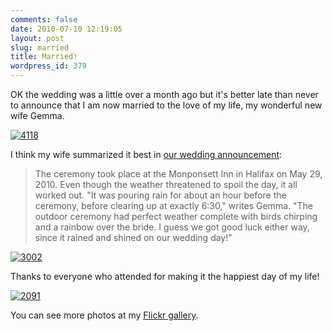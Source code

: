 ```yaml
---
comments: false
date: 2010-07-10 12:19:05
layout: post
slug: married
title: Married!
wordpress_id: 379
---
```


OK the wedding was a little over a month ago but it's better late than never to announce that I am now married to the love of my life, my wonderful new wife Gemma.

[![4118](http://farm5.static.flickr.com/4115/4777837835_7b6b62cff3.jpg)](http://www.flickr.com/photos/geldmacher/4777837835/)

I think my wife summarized it best in [our wedding announcement](http://www.boston.com/lifestyle/weddings/gallery/readers2010?pg=11):



> The ceremony took place at the Monponsett Inn in Halifax on May 29, 2010. Even though the weather threatened to spoil the day, it all worked out. "It was pouring rain for about an hour before the ceremony, before clearing up at exactly 6:30," writes Gemma. "The outdoor ceremony had perfect weather complete with birds chirping and a rainbow over the bride. I guess we got good luck either way, since it rained and shined on our wedding day!"




[![3002](http://farm5.static.flickr.com/4142/4777811201_a070d93e7d.jpg)](http://www.flickr.com/photos/geldmacher/4777811201/)

Thanks to everyone who attended for making it the happiest day of my life!

[![2091](http://farm5.static.flickr.com/4073/4778438786_7529d7f1e2.jpg)](http://www.flickr.com/photos/geldmacher/4778438786/)

You can see more photos at my [Flickr gallery](http://www.flickr.com/photos/geldmacher/sets/72157624461498542/with/4778438786/).
